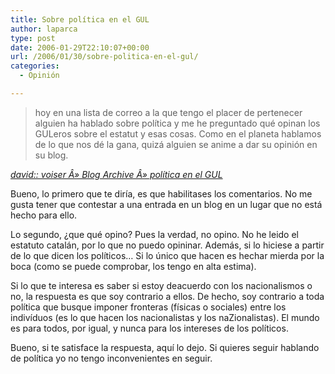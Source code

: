 ```yaml
---
title: Sobre política en el GUL
author: laparca
type: post
date: 2006-01-29T22:10:07+00:00
url: /2006/01/30/sobre-politica-en-el-gul/
categories:
  - Opinión

---
```

<blockquote cite="http://ebro.gul.uc3m.es/~voiser/?p=108#comments">
  <p>
    hoy en una lista de correo a la que tengo el placer de pertenecer alguien ha hablado sobre política y me he preguntado qué opinan los GULeros sobre el estatut y esas cosas. Como en el planeta hablamos de lo que nos dé la gana, quizá alguien se anime a dar su opinión en su blog.
  </p>
</blockquote>

<p class="citation">
  <cite cite="http://ebro.gul.uc3m.es/~voiser/?p=108#comments"><a href="http://ebro.gul.uc3m.es/%7Evoiser/?p=108#comments">david:: voiser Â» Blog Archive Â» política en el GUL</a></cite>
</p>

Bueno, lo primero que te diría, es que habilitases los comentarios. No me gusta tener que contestar a una entrada en un blog en un lugar que no está hecho para ello.

Lo segundo, ¿que qué opino? Pues la verdad, no opino. No he leido el estatuto catalán, por lo que no puedo opininar. Además, si lo hiciese a partir de lo que dicen los políticos&#8230; Si lo único que hacen es hechar mierda por la boca (como se puede comprobar, los tengo en alta estima).

Si lo que te interesa es saber si estoy deacuerdo con los nacionalismos o no, la respuesta es que soy contrario a ellos. De hecho, soy contrario a toda política que busque imponer fronteras (físicas o sociales) entre los indivíduos (es lo que hacen los nacionalistas y los naZionalistas). El mundo es para todos, por igual, y nunca para los intereses de los políticos.

Bueno, si te satisface la respuesta, aquí lo dejo. Si quieres seguir hablando de política yo no tengo inconvenientes en seguir.